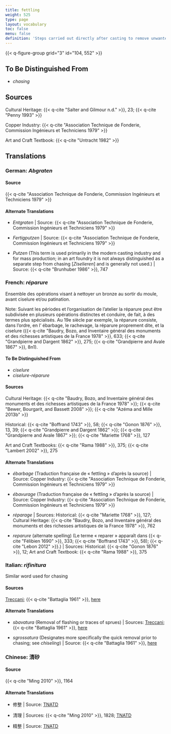 ```yaml
---
title: fettling
weight: 525
type: page
layout: vocabulary
toc: false
menu: false
definition: 'Steps carried out directly after casting to remove unwanted features, including oxidized metal, %%sprues%%, %%core pins%%, %%flashing%%, etc. Fettling may entail the use of power tools and/or hand tools such as saws, chisels, hammers, coarse files, and abrasives.'
---
```


{{< q-figure-group grid="3" id="104, 552" >}}

## To Be Distinguished From

- *chasing*

## Sources

Cultural Heritage: {{< q-cite "Salter and Gilmour n.d." >}}, 23; {{< q-cite "Penny 1993" >}}

Copper Industry: {{< q-cite "Association Technique de Fonderie, Commission Ingénieurs et Techniciens 1979" >}}

Art and Craft Textbook: {{< q-cite "Untracht 1982" >}}

## Translations

<div class="accordion">

### **German**: *Abgraten*

#### Source

{{< q-cite "Association Technique de Fonderie, Commission Ingénieurs et Techniciens 1979" >}}

#### Alternate Translations

- *Entgraten* | Source: {{< q-cite "Association Technique de Fonderie, Commission Ingénieurs et Techniciens 1979" >}}

- *Fertigputzen* | Source: {{< q-cite "Association Technique de Fonderie, Commission Ingénieurs et Techniciens 1979" >}}

- *Putzen* (This term is used primarily in the modern casting industry and for mass production; in an art foundry it is not always distinguished as a separate step from chasing [*Ziselieren*] and is generally not used.) | Source: {{< q-cite "Brunhuber 1986" >}}, 747

### **French**: *réparure*

Ensemble des opérations visant à nettoyer un bronze au sortir du moule, avant ciselure et/ou patination.

<div class="backmatter">
Note: Suivant les périodes et l’organisation de l’atelier la réparure peut être subdivisée en plusieurs opérations distinctes et conduire, de fait, à des termes plus spécialisés. Au 19e siècle par exemple, la réparure consiste, dans l’ordre, en l’ ébarbage, le rachevage, la réparure proprement dite, et la ciselure ({{< q-cite "Baudry, Bozo, and Inventaire général des monuments et des richesses artistiques de la France 1978" >}}, 633; {{< q-cite "Grandpierre and Dargent 1862" >}}, 275; {{< q-cite "Grandpierre and Avale 1867" >}}, 8n1).
</div>

#### To Be Distinguished From

- *ciselure*
- *ciselure-réparure*

#### Sources

Cultural Heritage: {{< q-cite "Baudry, Bozo, and Inventaire général des monuments et des richesses artistiques de la France 1978" >}}; {{< q-cite "Bewer, Bourgarit, and Bassett 2008" >}}; {{< q-cite "Azéma and Mille 2013b" >}}

Historical: {{< q-cite "Boffrand 1743" >}}, 58; {{< q-cite "Gonon 1876" >}}, 13, 39; {{< q-cite "Grandpierre and Dargent 1862" >}}; {{< q-cite "Grandpierre and Avale 1867" >}}; {{< q-cite "Mariette 1768" >}}, 127

Art and Craft Textbooks: {{< q-cite "Rama 1988" >}}, 375; {{< q-cite "Lambert 2002" >}}, 275

#### Alternate Translations

- *ébarbage* (Traduction française de « fettling » d’après la source) | Source: Copper Industry: {{< q-cite "Association Technique de Fonderie, Commission Ingénieurs et Techniciens 1979" >}}

- *ébavurage* (Traduction française de « fettling » d’après la source) | Source: Copper Industry: {{< q-cite "Association Technique de Fonderie, Commission Ingénieurs et Techniciens 1979" >}}

- *réparage* | Sources: Historical: {{< q-cite "Mariette 1768" >}}, 127; Cultural Heritage: {{< q-cite "Baudry, Bozo, and Inventaire général des monuments et des richesses artistiques de la France 1978" >}}, 762

- *reparure* (alternate spelling) (Le terme « reparer » apparaît dans {{< q-cite "Félibien 1690" >}}, 333; {{< q-cite "Boffrand 1743" >}}, 58); {{< q-cite "Lebon 2012" >}}.) | Sources: Historical: {{< q-cite "Gonon 1876" >}}, 12; Art and Craft Textbook: {{< q-cite "Rama 1988" >}}, 375

### **Italian**: *rifinitura*

Similar word used for chasing

#### Sources

[Treccani](https://www.treccani.it/enciclopedia/fusione_%28Enciclopedia-Italiana%29/); {{< q-cite "Battaglia 1961" >}}, [here](http://www.gdli.it/pdf_viewer/Scripts/pdf.js/web/viewer.asp?file=/PDF/GDLI16/GDLI_16_ocr_264.pdf&parola=rifinitura)

#### Alternate Translations

- *sbavatura* (Removal of flashing or traces of sprues) | Sources: [Treccani](http://www.treccani.it/vocabolario/sbavatura1/); {{< q-cite "Battaglia 1961" >}}, [here](http://www.gdli.it/pdf_viewer/Scripts/pdf.js/web/viewer.asp?file=/PDF/GDLI17/GDLI_17_ocr_671.pdf&parola=sbavatura)

- *sgrossatura* (Designates more specifically the quick removal prior to chasing; see *chiseling*) | Source: {{< q-cite "Battaglia 1961" >}}, [here](http://www.gdli.it/pdf_viewer/Scripts/pdf.js/web/viewer.asp?file=/PDF/GDLI10/GDLI_10_ocr_700.pdf&parola=sgrossatura)

### **Chinese**: 清砂

#### Source

{{< q-cite "Ming 2010" >}}, 1164   

#### Alternate Translations

- 修整 | Source: [TNATD](https://terms.naer.edu.tw/detail/634620/?index=3)

- 清理 | Sources: {{< q-cite "Ming 2010" >}}, 1828; [TNATD](https://terms.naer.edu.tw/detail/627107/?index=2)

- 精整 | Source: [TNATD](https://terms.naer.edu.tw/detail/14194174/?index=5)

</div>
